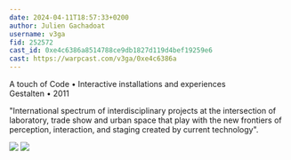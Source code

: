 ```yaml
---
date: 2024-04-11T18:57:33+0200
author: Julien Gachadoat
username: v3ga
fid: 252572
cast_id: 0xe4c6386a8514788ce9db1827d119d4bef19259e6
cast: https://warpcast.com/v3ga/0xe4c6386a
---
```

A touch of Code • Interactive installations and experiences  
Gestalten • 2011   
  
"International spectrum of interdisciplinary projects at the intersection of laboratory, trade show and urban space that play with the new frontiers of perception, interaction, and staging created by current technology".  

![](https://imagedelivery.net/BXluQx4ige9GuW0Ia56BHw/9b0201a2-1658-4e38-9470-bacd2565b000/original)
![](https://imagedelivery.net/BXluQx4ige9GuW0Ia56BHw/8b4bcbd6-1f9b-4854-a057-6b018addda00/original)
